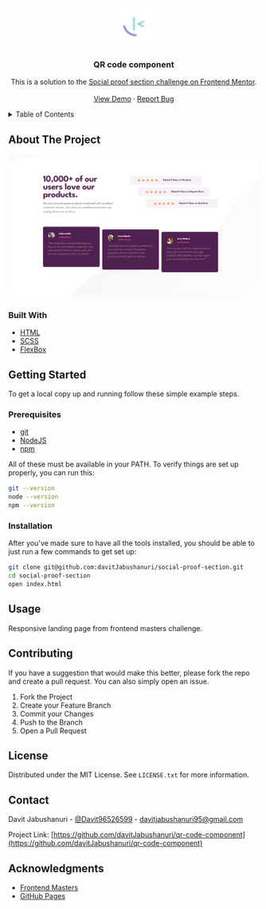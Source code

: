 <!-- PROJECT LOGO -->
<div align="center">
  <a href="https://github.com/othneildrew/Best-README-Template">
    <img src="./images/favicon-32x32.png" alt="Logo" width="80" height="80">
  </a>

  <h3 align="center">QR code component</h3>
  <p align="center">
    This is a solution to the <a href='https://www.frontendmentor.io/challenges/social-proof-section-6e0qTv_bA/hub/social-proof-section-BJUIPPHLc'>Social proof section challenge on Frontend Mentor</a>.
    <br />
    <br />
    <a href="https://davitjabushanuri.github.io/social-proof-section/">View Demo</a>
    ·
    <a href="https://github.com/davitJabushanuri/social-proof-section/issues">Report Bug</a>
  </p>
</div>

<!-- TABLE OF CONTENTS -->
<details>
  <summary>Table of Contents</summary>
  <ol>
    <li>
      <a href="#about-the-project">About The Project</a>
      <ul>
        <li><a href="#built-with">Built With</a></li>
      </ul>
    </li>
    <li>
      <a href="#getting-started">Getting Started</a>
      <ul>
        <li><a href="#prerequisites">Prerequisites</a></li>
        <li><a href="#installation">Installation</a></li>
      </ul>
    </li>
    <li><a href="#usage">Usage</a></li>
    <li><a href="#contributing">Contributing</a></li>
    <li><a href="#license">License</a></li>
    <li><a href="#contact">Contact</a></li>
    <li><a href="#acknowledgments">Acknowledgments</a></li>
  </ol>
</details>

<!-- ABOUT THE PROJECT -->

## About The Project

[![Product Name Screen Shot][product-screenshot]](https://davitjabushanuri.github.io/social-proof-section/)

### Built With

- [HTML](https://html.com)
- [SCSS](https://sass-lang.com/)
- [FlexBox](https://developer.mozilla.org/en-US/docs/Web/CSS/CSS_Flexible_Box_Layout/Basic_Concepts_of_Flexbox)

<!-- GETTING STARTED -->

## Getting Started

To get a local copy up and running follow these simple example steps.

### Prerequisites

- [git](https://git-scm.com/downloads)
- [NodeJS](https://nodejs.org/en/download/)
- [npm](https://www.npmjs.com/)

All of these must be available in your PATH. To verify things are set up properly, you can run this:

```sh
git --version
node --version
npm --version
```

### Installation

After you've made sure to have all the tools installed, you should be able to just run a few commands to get set up:

```sh
git clone git@github.com:davitJabushanuri/social-proof-section.git
cd social-proof-section
open index.html
```

<!-- USAGE EXAMPLES -->

## Usage

Responsive landing page from frontend masters challenge.

<!-- CONTRIBUTING -->

## Contributing

If you have a suggestion that would make this better, please fork the repo and create a pull request. You can also simply open an issue.

1. Fork the Project
2. Create your Feature Branch
3. Commit your Changes
4. Push to the Branch
5. Open a Pull Request

<!-- LICENSE -->

## License

Distributed under the MIT License. See `LICENSE.txt` for more information.

<!-- CONTACT -->

## Contact

Davit Jabushanuri - [@Davit96526599](https://twitter.com/Davit96526599) - davitjabushanuri95@gmail.com

Project Link: [https://github.com/davitJabushanuri/qr-code-component](https://github.com/davitJabushanuri/qr-code-component)

<!-- ACKNOWLEDGMENTS -->

## Acknowledgments

- [Frontend Masters](https://www.frontendmentor.io/)
- [GitHub Pages](https://pages.github.com)

<!-- MARKDOWN LINKS & IMAGES -->
<!-- https://www.markdownguide.org/basic-syntax/#reference-style-links -->

[product-screenshot]: images/template.png
